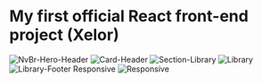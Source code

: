 My first official React front-end project (Xelor)
=================================================
![NvBr-Hero-Header](https://user-images.githubusercontent.com/114176196/224803924-8ea7c2aa-6bb5-45e9-850a-7e43994bc005.png)
![Card-Header](https://user-images.githubusercontent.com/114176196/224804064-d3a5ca5f-5cf0-47af-82b4-fdc1ecb1615e.png)
![Section-Library](https://user-images.githubusercontent.com/114176196/224804134-9a636c99-6be1-49e8-95d6-ae486ccda856.png)
![Library](https://user-images.githubusercontent.com/114176196/224804307-626bc2ee-0561-4782-b119-931629ad2b38.png)
![Library-Footer](https://user-images.githubusercontent.com/114176196/224804336-aeb752a0-3623-40ea-adaa-f727a455a83c.png)
Responsive
![Responsive](https://user-images.githubusercontent.com/114176196/224804367-f1ae2be5-6a16-49f0-9981-1748ad86f3ba.png)


